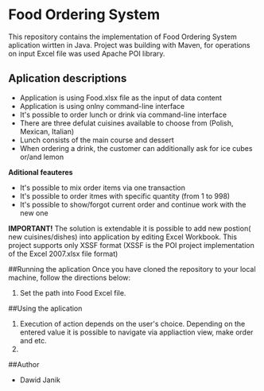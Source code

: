 # Food Ordering System
This repository contains the implementation of Food Ordering System aplication wirtten in Java. Project was building with Maven,
for operations on input Excel file was used Apache POI library.

## Aplication descriptions
- Application is using Food.xlsx file as the input of data content 
- Application is using onlny command-line interface
- It's possible to order lunch or drink via command-line interface
- There are three defulat cuisines available to choose from (Polish, Mexican, Italian)
- Lunch consists of the main course and dessert
- When ordering a drink, the customer can additionally ask for ice cubes or/and lemon  

**Aditional feauteres**
- It's possible to mix order items via one transaction
- It's possible to order itmes with specific quantity (from 1 to 998)
- It's possible to show/forgot current order and continue work with the new one 

**IMPORTANT!** The solution is extendable it is possible to add new postion( new cuisines/dishes) into application
by editing Excel Workbook. This project supports only XSSF format 
(XSSF is the POI project implementation of the Excel 2007.xlsx file format)   

##Running the aplication
Once you have cloned the repository to your local machine, follow the directions below:   
1. Set the path into Food Excel file.   


##Using the aplication
1. Execution of action depends on the user's choice. Depending on the entered value it is possible to 
navigate via appliaction view, make order and etc. 
3.




##Author
- Dawid Janik
